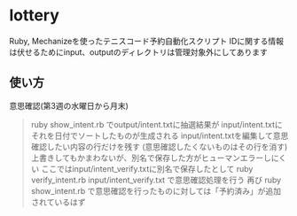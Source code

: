lottery
=======

Ruby, Mechanizeを使ったテニスコード予約自動化スクリプト
IDに関する情報は伏せるためにinput、outputのディレクトリは管理対象外にしてあります

使い方
--------
意思確認(第3週の水曜日から月末)
>ruby show_intent.rb
でoutput/intent.txtに抽選結果が
input/intent.txtにそれを日付でソートしたものが生成される
input/intent.txtを編集して意思確認したい内容の行だけを残す
(意思確認したくないものはその行を消す)
上書きしてもかまわないが、別名で保存した方がヒューマンエラーしにくい
ここではinput/intent_verify.txtに別名で保存したとして
>ruby verify_intent.rb input/intent_verify.txt
で意思確認処理を行う
再び
>ruby show_intent.rb
で意思確認を行ったものに対しては「予約済み」が追加されているはず


